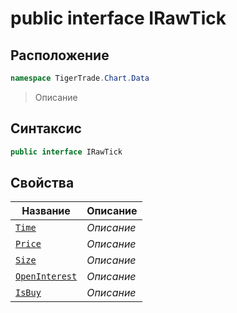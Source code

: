 
# public interface IRawTick
## Расположение
```csharp
namespace TigerTrade.Chart.Data
```



> Описание

## Синтаксис
```csharp
public interface IRawTick
```


## Свойства
| Название | Описание |
| --- | --- |
| [`Time`](./IRawTick.cs/Свойства/Time.md) | *Описание* |
| [`Price`](./IRawTick.cs/Свойства/Price.md) | *Описание* |
| [`Size`](./IRawTick.cs/Свойства/Size.md) | *Описание* |
| [`OpenInterest`](./IRawTick.cs/Свойства/OpenInterest.md) | *Описание* |
| [`IsBuy`](./IRawTick.cs/Свойства/IsBuy.md) | *Описание* |



